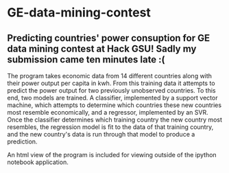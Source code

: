 # GE-data-mining-contest
Predicting countries' power consuption for GE data mining contest at Hack GSU! Sadly my submission came ten minutes late :(
---------------------------------------------------------------------------------------------------------------------------
The program takes economic data from 14 different countries along with their power output per capita in kwh. From this training data it attempts to predict the power output for two previously unobserved countries.
To this end, two models are trained. A classifier, implemented by a support vector machine, which attempts to determine which countries these new countries most resemble economically, and a regressor, implemented by an SVR. 
Once the classifier determines which training country the new country most resembles, the regression model is fit to the data of that training country, and the new country's data is run through that model to produce a prediction.

An html view of the program is included for viewing outside of the ipython notebook application.
